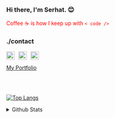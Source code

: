 ### Hi there, I'm Serhat. :blush:
<font color="red">Coffee :coffee: is how I keep up with `< code />` </font>

### ./contact

[<img  width="22" style="margin-right: 10px" src="https://unpkg.com/simple-icons@v4/icons/instagram.svg" align="left" />][instagram]
[<img  width="22" style="margin-right: 10px" src="https://unpkg.com/simple-icons@v4/icons/twitter.svg" align="left" />][twitter]
[<img  width="22" style="margin-right: 10px" src="https://unpkg.com/simple-icons@v4/icons/linkedin.svg" align="left" />][linkedin]

<br /><br />
[My Portfolio](https://serhatgundogdu.com.tr)

<br />
<br />

[![Top Langs](https://github-readme-stats.vercel.app/api/top-langs/?username=serhatgundogdu&layout=compact)](https://github.com/anuraghazra/github-readme-stats)

[instagram]: https://www.instagram.com/serhatgyndogdy/
[twitter]: https://twitter.com/srhatgndg
[linkedin]: https://www.linkedin.com/in/serhat-gundogdu/

<details>
<summary>Github Stats</summary>
<img src="https://github-readme-stats.vercel.app/api?username=serhatgundogdu&theme=radical" >
</details>

